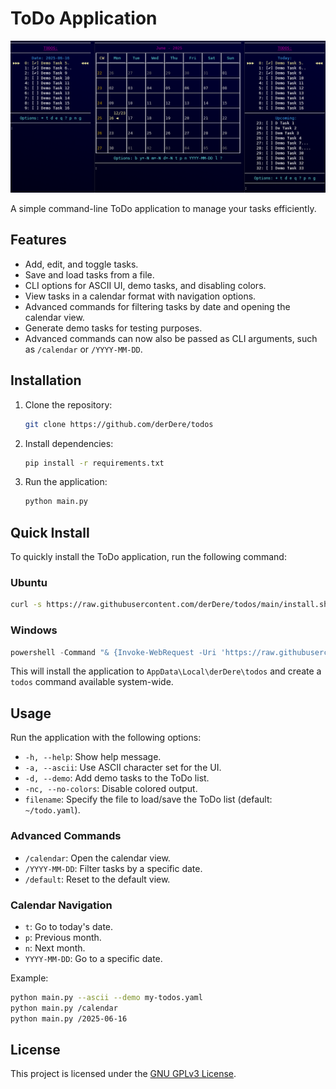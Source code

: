 # ToDo Application

![Screenshot](screenshot.png)

A simple command-line ToDo application to manage your tasks efficiently.

## Features
- Add, edit, and toggle tasks.
- Save and load tasks from a file.
- CLI options for ASCII UI, demo tasks, and disabling colors.
- View tasks in a calendar format with navigation options.
- Advanced commands for filtering tasks by date and opening the calendar view.
- Generate demo tasks for testing purposes.
- Advanced commands can now also be passed as CLI arguments, such as `/calendar` or `/YYYY-MM-DD`.

## Installation
1. Clone the repository:
   ```bash
   git clone https://github.com/derDere/todos
   ```
2. Install dependencies:
   ```bash
   pip install -r requirements.txt
   ```
3. Run the application:
   ```bash
   python main.py
   ```

## Quick Install

To quickly install the ToDo application, run the following command:

### Ubuntu
```bash
curl -s https://raw.githubusercontent.com/derDere/todos/main/install.sh | bash
```

### Windows
```powershell
powershell -Command "& {Invoke-WebRequest -Uri 'https://raw.githubusercontent.com/derDere/todos/main/install.ps1' -OutFile 'install.ps1'; & .\install.ps1}"
```

This will install the application to `AppData\Local\derDere\todos` and create a `todos` command available system-wide.

## Usage
Run the application with the following options:
- `-h, --help`: Show help message.
- `-a, --ascii`: Use ASCII character set for the UI.
- `-d, --demo`: Add demo tasks to the ToDo list.
- `-nc, --no-colors`: Disable colored output.
- `filename`: Specify the file to load/save the ToDo list (default: `~/todo.yaml`).

### Advanced Commands
- `/calendar`: Open the calendar view.
- `/YYYY-MM-DD`: Filter tasks by a specific date.
- `/default`: Reset to the default view.

### Calendar Navigation
- `t`: Go to today's date.
- `p`: Previous month.
- `n`: Next month.
- `YYYY-MM-DD`: Go to a specific date.

Example:
```bash
python main.py --ascii --demo my-todos.yaml
python main.py /calendar
python main.py /2025-06-16
```

## License
This project is licensed under the [GNU GPLv3 License](LICENSE).
